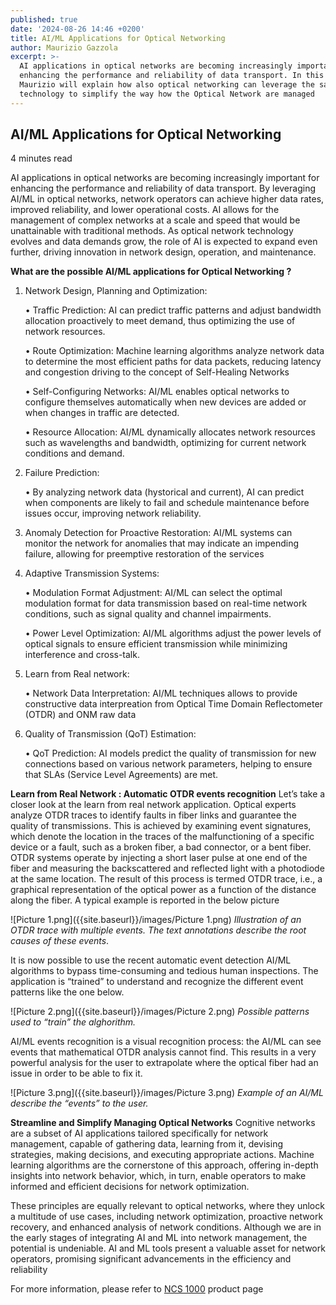 ```yaml
---
published: true
date: '2024-08-26 14:46 +0200'
title: AI/ML Applications for Optical Networking
author: Maurizio Gazzola
excerpt: >-
  AI applications in optical networks are becoming increasingly important for
  enhancing the performance and reliability of data transport. In this Blog
  Maurizio will explain how also optical networking can leverage the same
  technology to simplify the way how the Optical Network are managed
---
```

## AI/ML Applications for Optical Networking
 4 minutes read

AI applications in optical networks are becoming increasingly important for enhancing the performance and reliability of data transport.
By leveraging AI/ML in optical networks, network operators can achieve higher data rates, improved reliability, and lower operational costs. AI allows for the management of complex networks at a scale and speed that would be unattainable with traditional methods. As optical network technology evolves and data demands grow, the role of AI is expected to expand even further, driving innovation in network design, operation, and maintenance.

**What are the possible AI/ML applications for Optical Networking ?**

1. Network Design, Planning and Optimization:

	•	Traffic Prediction: AI can predict traffic patterns and adjust bandwidth allocation proactively to meet demand, thus optimizing the use of network resources.

	•	Route Optimization: Machine learning algorithms analyze network data to determine the most efficient paths for data packets, reducing latency and congestion driving to the concept of Self-Healing Networks

	•	Self-Configuring Networks: AI/ML enables optical networks to 	 configure themselves automatically when new devices are added or when changes in traffic are detected.

	•	Resource Allocation: AI/ML dynamically allocates network resources such as wavelengths and bandwidth, optimizing for current network conditions and demand.

2.	Failure Prediction:

	•	By analyzing network data (hystorical and current), AI can predict when components are likely to fail and schedule maintenance before issues occur, improving network reliability.
    
3.	Anomaly Detection for Proactive Restoration: AI/ML systems can monitor the network for anomalies that may indicate an impending failure, allowing for preemptive restoration of the services

4.	Adaptive Transmission Systems:
	
    •	Modulation Format Adjustment: AI/ML can select the optimal modulation format for data transmission based on real-time network conditions, such as signal quality and channel impairments.
	
    •	Power Level Optimization: AI/ML algorithms adjust the power levels of optical signals to ensure efficient transmission while minimizing interference and cross-talk.
    
5.	Learn from Real network:
	
    •	Network Data Interpretation: AI/ML techniques allows to provide constructive data interpreation from  Optical Time Domain Reflectometer (OTDR) and ONM raw data 
    
6.	Quality of Transmission (QoT) Estimation:
	
    •	QoT Prediction: AI models predict the quality of transmission for new connections based on various network parameters, helping to ensure that SLAs (Service Level Agreements) are met.
    
**Learn from Real Network : Automatic OTDR events recognition**
Let’s take a closer look at the learn from real network application. Optical experts analyze OTDR traces to identify faults in fiber links and guarantee the quality of transmissions. This is achieved by examining event signatures, which denote the location in the traces of the malfunctioning of a specific device or a fault, such as a broken fiber, a bad connector, or a bent fiber. OTDR systems operate by injecting a short laser pulse at one end of the fiber and measuring the backscattered and reflected light with a photodiode at the same location. The result of this process is termed OTDR trace, i.e., a graphical representation of the optical power as a function of the distance along the fiber. A typical example is reported in the below picture

![Picture 1.png]({{site.baseurl}}/images/Picture 1.png)
_Illustration of an OTDR trace with multiple events. The text annotations describe the root causes of these events_.


It is now possible to use the recent automatic event detection AI/ML algorithms  to bypass time-consuming and tedious human inspections. The application is “trained” to understand and recognize the different event patterns like the one below.





![Picture 2.png]({{site.baseurl}}/images/Picture 2.png)
_Possible patterns used to “train” the alghorithm._


AI/ML events recognition is a visual recognition process: the AI/ML can see events that mathematical OTDR analysis cannot find.
This results in a very powerful analysis for the user to extrapolate where the optical fiber had an issue in order to be able to fix it.


![Picture 3.png]({{site.baseurl}}/images/Picture 3.png)
_Example of an AI/ML describe the “events” to the user._


**Streamline and Simplify Managing Optical Networks**
Cognitive networks are a subset of AI applications tailored specifically for network management, capable of gathering data, learning from it, devising strategies, making decisions, and executing appropriate actions. Machine learning algorithms are the cornerstone of this approach, offering in-depth insights into network behavior, which, in turn, enable operators to make informed and efficient decisions for network optimization.

These principles are equally relevant to optical networks, where they unlock a multitude of use cases, including network optimization, proactive network recovery, and enhanced analysis of network conditions. Although we are in the early stages of integrating AI and ML into network management, the potential is undeniable. AI and ML tools present a valuable asset for network operators, promising significant advancements in the efficiency and reliability 


For more information, please refer to [NCS 1000](https://www.cisco.com/c/en/us/products/optical-networking/network-convergence-system-1000-series/index.html#~stickynav=4) product page


